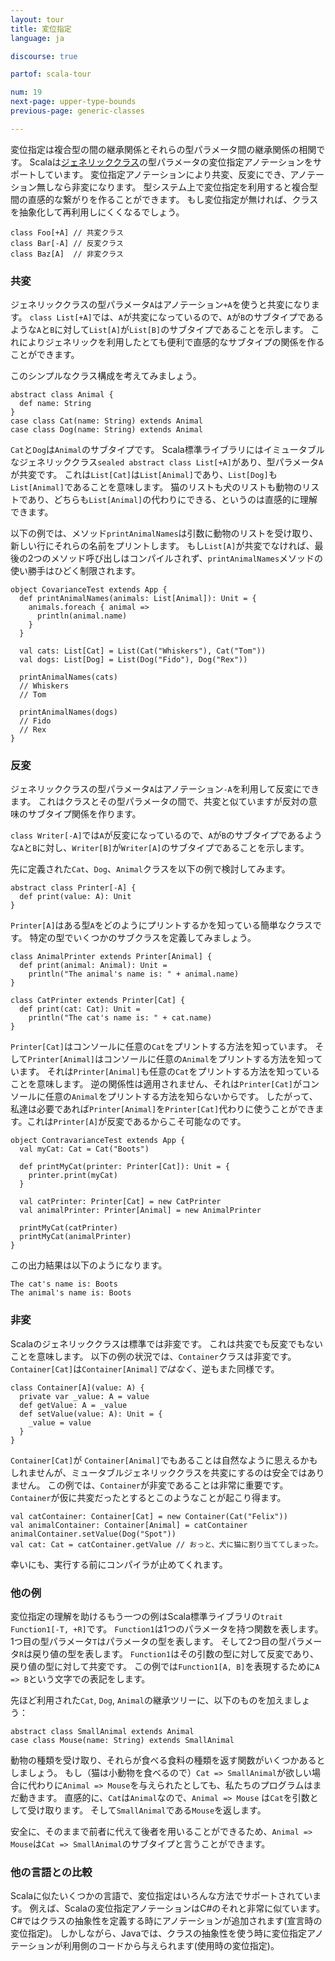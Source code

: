 ```yaml
---
layout: tour
title: 変位指定
language: ja

discourse: true

partof: scala-tour

num: 19
next-page: upper-type-bounds
previous-page: generic-classes

---
```


変位指定は複合型の間の継承関係とそれらの型パラメータ間の継承関係の相関です。
Scalaは[ジェネリッククラス](generic-classes.html)の型パラメータの変位指定アノテーションをサポートしています。
変位指定アノテーションにより共変、反変にでき、アノテーション無しなら非変になります。
型システム上で変位指定を利用すると複合型間の直感的な繋がりを作ることができます。
もし変位指定が無ければ、クラスを抽象化して再利用しにくくなるでしょう。


```tut
class Foo[+A] // 共変クラス
class Bar[-A] // 反変クラス
class Baz[A]  // 非変クラス
```

### 共変

ジェネリッククラスの型パラメータ`A`はアノテーション`+A`を使うと共変になります。
`class List[+A]`では、`A`が共変になっているので、`A`が`B`のサブタイプであるような`A`と`B`に対して`List[A]`が`List[B]`のサブタイプであることを示します。
これによりジェネリックを利用したとても便利で直感的なサブタイプの関係を作ることができます。

このシンプルなクラス構成を考えてみましょう。

```tut
abstract class Animal {
  def name: String
}
case class Cat(name: String) extends Animal
case class Dog(name: String) extends Animal
```
`Cat`と`Dog`は`Animal`のサブタイプです。
Scala標準ライブラリにはイミュータブルなジェネリッククラス`sealed abstract class List[+A]`があり、型パラメータ`A`が共変です。
これは`List[Cat]`は`List[Animal]`であり、`List[Dog]`も`List[Animal]`であることを意味します。
猫のリストも犬のリストも動物のリストであり、どちらも`List[Animal]`の代わりにできる、というのは直感的に理解できます。

以下の例では、メソッド`printAnimalNames`は引数に動物のリストを受け取り、新しい行にそれらの名前をプリントします。
もし`List[A]`が共変でなければ、最後の2つのメソッド呼び出しはコンパイルされず、`printAnimalNames`メソッドの使い勝手はひどく制限されます。

```tut
object CovarianceTest extends App {
  def printAnimalNames(animals: List[Animal]): Unit = {
    animals.foreach { animal =>
      println(animal.name)
    }
  }

  val cats: List[Cat] = List(Cat("Whiskers"), Cat("Tom"))
  val dogs: List[Dog] = List(Dog("Fido"), Dog("Rex"))

  printAnimalNames(cats)
  // Whiskers
  // Tom

  printAnimalNames(dogs)
  // Fido
  // Rex
}
```

### 反変

ジェネリッククラスの型パラメータ`A`はアノテーション`-A`を利用して反変にできます。
これはクラスとその型パラメータの間で、共変と似ていますが反対の意味のサブタイプ関係を作ります。

`class Writer[-A]`では`A`が反変になっているので、`A`が`B`のサブタイプであるような`A`と`B`に対し、`Writer[B]`が`Writer[A]`のサブタイプであることを示します。

先に定義された`Cat`、`Dog`、`Animal`クラスを以下の例で検討してみます。

```tut
abstract class Printer[-A] {
  def print(value: A): Unit
}
```
`Printer[A]`はある型`A`をどのようにプリントするかを知っている簡単なクラスです。
特定の型でいくつかのサブクラスを定義してみましょう。

```tut
class AnimalPrinter extends Printer[Animal] {
  def print(animal: Animal): Unit =
    println("The animal's name is: " + animal.name)
}

class CatPrinter extends Printer[Cat] {
  def print(cat: Cat): Unit =
    println("The cat's name is: " + cat.name)
}
```
`Printer[Cat]`はコンソールに任意の`Cat`をプリントする方法を知っています。
そして`Printer[Animal]`はコンソールに任意の`Animal`をプリントする方法を知っています。
それは`Printer[Animal]`も任意の`Cat`をプリントする方法を知っていることを意味します。
逆の関係性は適用されません、それは`Printer[Cat]`がコンソールに任意の`Animal`をプリントする方法を知らないからです。
したがって、私達は必要であれば`Printer[Animal]`を`Printer[Cat]`代わりに使うことができます。これは`Printer[A]`が反変であるからこそ可能なのです。

```tut
object ContravarianceTest extends App {
  val myCat: Cat = Cat("Boots")

  def printMyCat(printer: Printer[Cat]): Unit = {
    printer.print(myCat)
  }

  val catPrinter: Printer[Cat] = new CatPrinter
  val animalPrinter: Printer[Animal] = new AnimalPrinter

  printMyCat(catPrinter)
  printMyCat(animalPrinter)
}
```

この出力結果は以下のようになります。

```
The cat's name is: Boots
The animal's name is: Boots
```

### 非変

Scalaのジェネリッククラスは標準では非変です。
これは共変でも反変でもないことを意味します。
以下の例の状況では、`Container`クラスは非変です。`Container[Cat]`は`Container[Animal]`_ではなく_、逆もまた同様です。

```tut
class Container[A](value: A) {
  private var _value: A = value
  def getValue: A = _value
  def setValue(value: A): Unit = {
    _value = value
  }
}
```
`Container[Cat]`が `Container[Animal]`でもあることは自然なように思えるかもしれませんが、ミュータブルジェネリッククラスを共変にするのは安全ではありません。
この例では、`Container`が非変であることは非常に重要です。`Container`が仮に共変だったとするとこのようなことが起こり得ます。

```
val catContainer: Container[Cat] = new Container(Cat("Felix"))
val animalContainer: Container[Animal] = catContainer
animalContainer.setValue(Dog("Spot"))
val cat: Cat = catContainer.getValue // おっと、犬に猫に割り当ててしまった。
```

幸いにも、実行する前にコンパイラが止めてくれます。

### 他の例

変位指定の理解を助けるもう一つの例はScala標準ライブラリの`trait Function1[-T, +R]`です。
`Function1`は1つのパラメータを持つ関数を表します。1つ目の型パラメータ`T`はパラメータの型を表します。
そして2つ目の型パラメータ`R`は戻り値の型を表します。
`Function1`はその引数の型に対して反変であり、戻り値の型に対して共変です。
この例では`Function1[A, B]`を表現するために`A => B`という文字での表記をします。

先ほど利用された`Cat`, `Dog`, `Animal`の継承ツリーに、以下のものを加えましょう：

```tut
abstract class SmallAnimal extends Animal
case class Mouse(name: String) extends SmallAnimal
```

動物の種類を受け取り、それらが食べる食料の種類を返す関数がいくつかあるとしましょう。
もし（猫は小動物を食べるので）`Cat => SmallAnimal`が欲しい場合に代わりに`Animal => Mouse`を与えられたとしても、私たちのプログラムはまだ動きます。
直感的に、`Cat`は`Animal`なので、`Animal => Mouse` は`Cat`を引数として受け取ります。
そして`SmallAnimal`である`Mouse`を返します。

安全に、そのままで前者に代えて後者を用いることができるため、`Animal => Mouse`は`Cat => SmallAnimal`のサブタイプと言うことができます。

### 他の言語との比較

Scalaに似たいくつかの言語で、変位指定はいろんな方法でサポートされています。
例えば、Scalaの変位指定アノテーションはC#のそれと非常に似ています。C#ではクラスの抽象性を定義する時にアノテーションが追加されます(宣言時の変位指定)。
しかしながら、Javaでは、クラスの抽象性を使う時に変位指定アノテーションが利用側のコードから与えられます(使用時の変位指定)。
